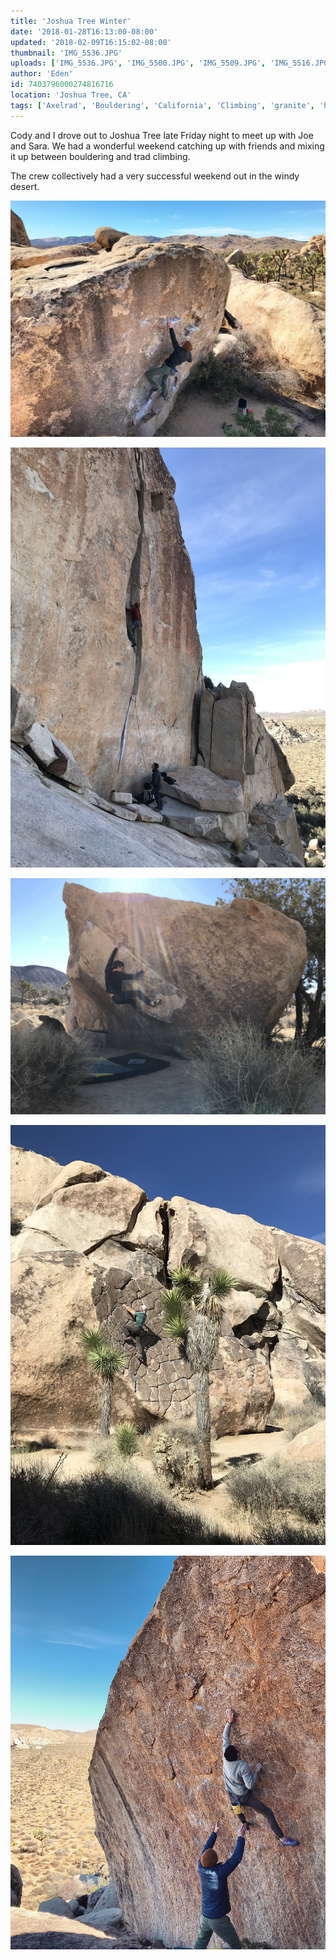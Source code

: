 ```yaml
---
title: 'Joshua Tree Winter'
date: '2018-01-28T16:13:00-08:00'
updated: '2018-02-09T16:15:02-08:00'
thumbnail: 'IMG_5536.JPG'
uploads: ['IMG_5536.JPG', 'IMG_5500.JPG', 'IMG_5509.JPG', 'IMG_5516.JPG', 'IMG_5540.JPG']
author: 'Eden'
id: 7403796000274816716
location: 'Joshua Tree, CA'
tags: ['Axelrad', 'Bouldering', 'California', 'Climbing', 'granite', 'highball', 'Joshua', 'trad', 'Tree']
---
```


Cody and I drove out to Joshua Tree late Friday night to meet up with Joe and Sara. We had a wonderful weekend catching up with friends and mixing it up between bouldering and trad climbing.

The crew collectively had a very successful weekend out in the windy desert.

![Joe on the heady Satellite Left](uploads/IMG_5536.JPG)

![Joe leading O'Kelly's Crack](uploads/IMG_5500.JPG)

![Cody sending Nicole Overhang](uploads/IMG_5509.JPG)

![Taking in some sun](uploads/IMG_5516.JPG)

![A direct entrance to the new addition, Iron Curtain](uploads/IMG_5540.JPG)
